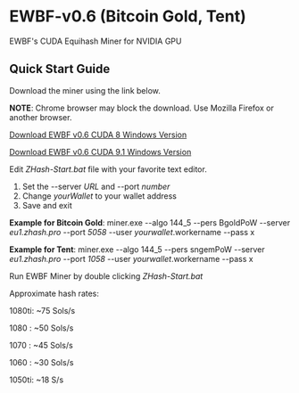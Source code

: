 # EWBF-v0.6 (Bitcoin Gold, Tent)
EWBF's CUDA Equihash Miner for NVIDIA GPU

## Quick Start Guide

Download the miner using the link below.

**NOTE**: Chrome browser may block the download. Use Mozilla Firefox or another browser.

[Download EWBF v0.6 CUDA 8 Windows Version](https://github.com/zhashpro/EWBF-v0.6/raw/main/EWBF%20CUDA%208%20Equihash%20Miner%20v0.6.rar)

[Download EWBF v0.6 CUDA 9.1 Windows Version](https://github.com/zhashpro/EWBF-v0.6/raw/main/EWBF%20CUDA%209.1%20Equihash%20Miner%20v0.6.rar)

Edit _ZHash-Start.bat_ file with your favorite text editor.

1. Set the --server _URL_ and --port _number_
2. Change _yourWallet_ to your wallet address
3. Save and exit

**Example for Bitcoin Gold**: miner.exe --algo 144_5 --pers BgoldPoW --server _eu1.zhash.pro_ --port _5058_ --user _yourwallet_.workername --pass x

**Example for Tent**: miner.exe --algo 144_5 --pers sngemPoW --server _eu1.zhash.pro_ --port _1058_ --user _yourwallet_.workername --pass x

Run EWBF Miner by double clicking _ZHash-Start.bat_

Approximate hash rates:

1080ti: ~75 Sols/s

1080  : ~50 Sols/s

1070  : ~45 Sols/s

1060  : ~30 Sols/s

1050ti: ~18 S/s
